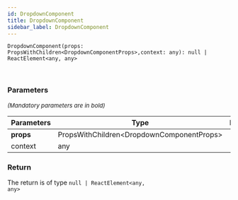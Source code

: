 ```yaml
---
id: DropdownComponent
title: DropdownComponent
sidebar_label: DropdownComponent
---
```


```tsx
DropdownComponent(props: PropsWithChildren<DropdownComponentProps>,context: any): null | ReactElement<any, any>
```
<br/>



### Parameters

<font size="2"><i>(Mandatory parameters are in bold)</i></font>

| Parameters | Type | Description |
| --------- | ---- | ----------- |
| **props** | PropsWithChildren<DropdownComponentProps\> |  |
| context | any |  |


### Return



The return is of type <code>null | ReactElement<any, any\></code>